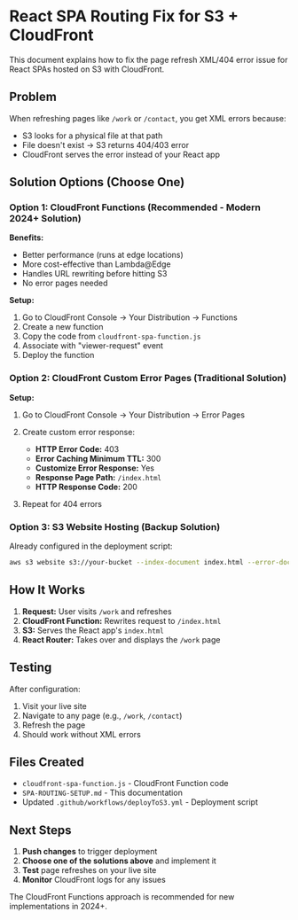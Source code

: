 # React SPA Routing Fix for S3 + CloudFront

This document explains how to fix the page refresh XML/404 error issue for React SPAs hosted on S3 with CloudFront.

## Problem
When refreshing pages like `/work` or `/contact`, you get XML errors because:
- S3 looks for a physical file at that path
- File doesn't exist → S3 returns 404/403 error
- CloudFront serves the error instead of your React app

## Solution Options (Choose One)

### Option 1: CloudFront Functions (Recommended - Modern 2024+ Solution)

**Benefits:**
- Better performance (runs at edge locations)
- More cost-effective than Lambda@Edge
- Handles URL rewriting before hitting S3
- No error pages needed

**Setup:**
1. Go to CloudFront Console → Your Distribution → Functions
2. Create a new function
3. Copy the code from `cloudfront-spa-function.js`
4. Associate with "viewer-request" event
5. Deploy the function

### Option 2: CloudFront Custom Error Pages (Traditional Solution)

**Setup:**
1. Go to CloudFront Console → Your Distribution → Error Pages
2. Create custom error response:
   - **HTTP Error Code:** 403
   - **Error Caching Minimum TTL:** 300
   - **Customize Error Response:** Yes
   - **Response Page Path:** `/index.html`
   - **HTTP Response Code:** 200

3. Repeat for 404 errors

### Option 3: S3 Website Hosting (Backup Solution)

Already configured in the deployment script:
```bash
aws s3 website s3://your-bucket --index-document index.html --error-document index.html
```

## How It Works

1. **Request:** User visits `/work` and refreshes
2. **CloudFront Function:** Rewrites request to `/index.html`
3. **S3:** Serves the React app's `index.html`
4. **React Router:** Takes over and displays the `/work` page

## Testing

After configuration:
1. Visit your live site
2. Navigate to any page (e.g., `/work`, `/contact`)
3. Refresh the page
4. Should work without XML errors

## Files Created

- `cloudfront-spa-function.js` - CloudFront Function code
- `SPA-ROUTING-SETUP.md` - This documentation
- Updated `.github/workflows/deployToS3.yml` - Deployment script

## Next Steps

1. **Push changes** to trigger deployment
2. **Choose one of the solutions above** and implement it
3. **Test** page refreshes on your live site
4. **Monitor** CloudFront logs for any issues

The CloudFront Functions approach is recommended for new implementations in 2024+.